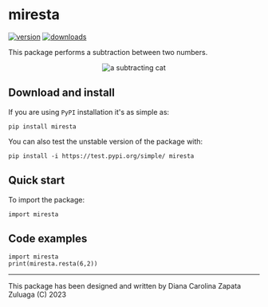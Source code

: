 # miresta

<!-- This are visual tags that you may add to your package at the beginning with useful information on your package --> 
[![version](https://img.shields.io/pypi/v/pymiau?color=blue)](https://pypi.org/project/miresta/)
[![downloads](https://img.shields.io/pypi/dw/pymiau)](https://pypi.org/project/miresta/)

This package performs a subtraction between two numbers.

<p align="center"><img src="https://static.vecteezy.com/system/resources/previews/010/690/326/non_2x/counting-game-with-cute-cats-math-worksheet-vector.jpg" alt="a subtracting cat""/></p>

## Download and install


If you are using `PyPI` installation it's as simple as:

```
pip install miresta
```

You can also test the unstable version of the package with:

```
pip install -i https://test.pypi.org/simple/ miresta
```

## Quick start

To import the package:

```
import miresta  
```

## Code examples
```
import miresta
print(miresta.resta(6,2))

```

------------

This package has been designed and written by Diana Carolina Zapata Zuluaga (C) 2023
